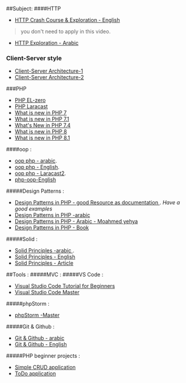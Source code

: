 ##Subject:
####HTTP
- [HTTP Crash Course & Exploration - English](https://www.youtube.com/watch?v=iYM2zFP3Zn0)
> you don't need to apply in this video.
- [HTTP Exploration - Arabic](https://www.youtube.com/watch?v=PsdimP_-TKY)

### Client-Server style
- [Client-Server Architecture-1 ](https://www.youtube.com/watch?v=L5BlpPU_muY)
- [Client-Server Architecture-2 ](https://www.youtube.com/watch?v=Zfmk0GtANNs)

###PHP
- [PHP EL-zero ]( https://www.youtube.com/playlist?list=PLDoPjvoNmBAzH72MTPuAAaYfReraNlQgM)
- [PHP Laracast](https://laracasts.com/series/php-for-beginners )
- [What is new in PHP 7](https://laracasts.com/series/php7-up-and-running)
- [What is new in PHP 7.1](https://laracasts.com/series/whats-new-in-php-7-1)
- [What's New in PHP 7.4](https://laracasts.com/series/whats-new-in-php-74)
- [What is new in PHP 8](https://laracasts.com/series/php8-crash-course)
- [What is new in PHP 8.1](https://laracasts.com/series/jeffreys-larabits/episodes/2)

####oop :
- [oop php - arabic]( https://www.youtube.com/playlist?list=PLDoPjvoNmBAxXTPncg0W4lhVS32LO_xtQ ).
- [oop php - English](https://laracasts.com/series/object-oriented-bootcamp-in-php ).
- [oop php - Laracast2](https://laracasts.com/series/object-oriented-principles-in-php).
- [php-oop-English](https://www.youtube.com/watch?v=iEGUOE9RKqM&list=PL0eyrZgxdwhypQiZnYXM7z7-OTkcMgGPh&index=3)


#####Design Patterns :
- [Design Patterns in PHP - good Resource as documentation ](https://refactoring.guru/design-patterns). _Have a good examples_
- [Design Patterns in PHP -arabic ](https://www.youtube.com/playlist?list=PLdYYj2XLw5BnpInmR103TyVwFd_CLI6IS)
- [Design Patterns in PHP - Arabic - Moahmed yehya ](https://www.youtube.com/playlist?list=PLrwRNJX9gLs3oQyBoXtYimY7M5aSF0_oC)
- [Design Patterns in PHP - Book ](https://drive.google.com/file/d/1BmXIGt6CaMig1qXiqETQI5y3wsmh4N1z/view)

#####Solid :
- [Solid Principles -arabic ](https://www.youtube.com/playlist?list=PLrwRNJX9gLs3ZtZgJtw5k15CDobtfSNQt).
- [Solid Principles - English ](https://www.youtube.com/watch?v=ARxZV8OZ8Cg&list=PLNuh5_K9dfQ3jMU-2C2jYRGe2iXJkpCZj)
- [Solid Principles - Article ](https://www.digitalocean.com/community/conceptual_articles/s-o-l-i-d-the-first-five-principles-of-object-oriented-design)

##Tools :
#####MVC :
#####VS Code :
- [Visual Studio Code Tutorial for Beginners ](https://www.youtube.com/playlist?list=PLDoPjvoNmBAxXTPncg0W4lhVS32LO_xtQ)
- [Visual Studio Code Master ](https://laracasts.com/series/visual-studio-code-for-php-developers)

#####phpStorm :
- [phpStorm -Master ](https://laracasts.com/series/how-to-be-awesome-in-phpstorm)

#####Git & Github :
- [Git & Github - arabic ](https://www.youtube.com/playlist?list=PLDoPjvoNmBAw4eOj58MZPakHjaO3frVMF)
- [Git & Github - English ](https://www.youtube.com/watch?v=iCKAWxfVWUY)


#####PHP beginner projects :
- [Simple CRUD application ](https://www.youtube.com/watch?v=DWHZSkn5paQ)
- [ToDo application ](https://www.youtube.com/watch?v=NxeNqHdJFxs)
